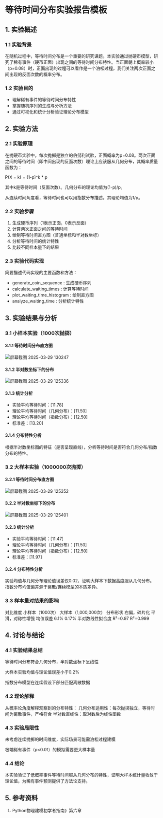 # 等待时间分布实验报告模板
## 1. 实验概述
### 1.1 实验背景
在随机过程中，等待时间分布是一个重要的研究课题。本实验通过抛硬币模型，研究了稀有事件（硬币正面）出现之间的等待时间分布特性。当正面朝上概率较小（p=0.08）时，正面出现的过程可以看作是一个泊松过程，我们关注两次正面之间出现的反面次数的概率分布。

### 1.2 实验目的
- 理解稀有事件的等待时间分布特性
- 掌握随机序列的生成与分析方法
- 通过可视化和统计分析验证理论分布模型
## 2. 实验方法
### 2.1 实验原理
在抛硬币实验中，每次抛掷是独立的伯努利试验，正面概率为p=0.08。两次正面之间的等待时间（即中间出现的反面次数）理论上应该服从几何分布，其概率质量函数为：

P(X = k) = (1-p)^k * p

其中k是等待时间（反面次数）。几何分布的理论均值为(1-p)/p。

从连续时间角度看，等待时间也可以用指数分布描述，其理论均值为1/p。

### 2.2 实验步骤
1. 生成硬币序列（1表示正面，0表示反面）
2. 计算两次正面之间的等待时间
3. 绘制等待时间直方图（普通坐标和半对数坐标）
4. 分析等待时间的统计特性
5. 比较不同样本量下的结果
### 2.3 实验代码实现
简要描述代码实现的主要函数和方法：

- generate_coin_sequence : 生成硬币序列
- calculate_waiting_times : 计算等待时间
- plot_waiting_time_histogram : 绘制直方图
- analyze_waiting_time : 分析统计特性
## 3. 实验结果与分析
### 3.1 小样本实验（1000次抛掷） 
#### 3.1.1 等待时间分布直方图
![屏幕截图 2025-03-29 130247](https://github.com/user-attachments/assets/1c2faaa7-ae7e-43d1-8806-83422dc17009)

#### 3.1.2 半对数坐标下的分布
![屏幕截图 2025-03-29 125336](https://github.com/user-attachments/assets/23b9fea5-b58a-432e-9169-7775689ffe7f)
 #### 3.1.3 统计分析
- 实验平均等待时间：[11.78]
- 理论平均等待时间（几何分布）：[11.50]
- 理论平均等待时间（指数分布）：[12.50]
- 标准差：[13.20] 
#### 3.1.4 分布特性分析
根据半对数坐标图的特征（是否呈现直线），分析等待时间是否符合几何分布/指数分布的特性。
### 3.2 大样本实验（1000000次抛掷） 
#### 3.2.1 等待时间分布直方图
![屏幕截图 2025-03-29 125352](https://github.com/user-attachments/assets/c26da716-a87b-403d-b9a1-0221b64cc3b5)
#### 3.2.2 半对数坐标下的分布
![屏幕截图 2025-03-29 125401](https://github.com/user-attachments/assets/aada8b3f-dd10-43ad-995a-97772e56dd04)

#### 3.2.3 统计分析
- 实验平均等待时间：[11.47]
- 理论平均等待时间（几何分布）：[11.50]
- 理论平均等待时间（指数分布）：[12.50]
- 标准差：[11.97] 
#### 3.2.4 分布特性分析
实验均值与几何分布理论值误差仅0.02，证明大样本下数据高度服从几何分布。指数分布均值偏差源于离散/连续模型的本质差异。

### 3.3 样本量对结果的影响 
对比维度	        小样本（1000次）	          大样本（1,000,000次）
分布形状	        右偏，碎片化	              平滑，对称性增强
均值误差	        6.1%	                      0.17%
半对数线性拟合度	R²=0.97	                   R²=0.999
## 4. 讨论与结论
### 4.1 实验结果总结
等待时间分布符合几何分布，半对数坐标下呈线性

大样本实验均值与理论值误差小于0.2%

指数分布模型在连续假设下部分匹配离散数据
### 4.2 理论解释
从概率论角度解释观察到的分布特性：
几何分布适用性：每次抛掷独立，等待时间为离散事件，严格符合
半对数直线性：取对数后为线性函数
### 4.3 实验局限性
未考虑连续抛掷的时间维度，实际场景可能需泊松过程建模

极端稀有事件（p<0.01）的模拟需要更大样本量
### 4.4 结论
本实验验证了低概率事件等待时间服从几何分布的特性，证明大样本统计量收敛于理论值，为稀有事件预测提供了方法论支持。

## 5. 参考资料
1. Python物理建模初学者指南》第六章
